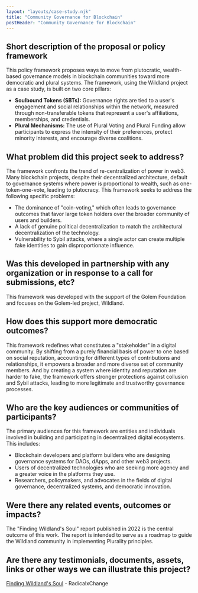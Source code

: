 ```yaml
---
layout: "layouts/case-study.njk"
title: "Community Governance for Blockchain"
postHeader: "Community Governance for Blockchain"
---
```


## Short description of the proposal or policy framework

This policy framework proposes ways to move from plutocratic, wealth-based governance models in blockchain communities toward more democratic and plural systems. The framework, using the Wildland project as a case study, is built on two core pillars:

- **Soulbound Tokens (SBTs):** Governance rights are tied to a user's engagement and social relationships within the network, measured through non-transferable tokens that represent a user's affiliations, memberships, and credentials.
- **Plural Mechanisms:** The use of Plural Voting and Plural Funding allow participants to express the intensity of their preferences, protect minority interests, and encourage diverse coalitions.

## What problem did this project seek to address?

The framework confronts the trend of re-centralization of power in web3. Many blockchain projects, despite their decentralized architecture, default to governance systems where power is proportional to wealth, such as one-token-one-vote, leading to plutocracy. This framework seeks to address the following specific problems:

- The dominance of "coin-voting," which often leads to governance outcomes that favor large token holders over the broader community of users and builders.
- A lack of genuine political decentralization to match the architectural decentralization of the technology.
- Vulnerability to Sybil attacks, where a single actor can create multiple fake identities to gain disproportionate influence.

## Was this developed in partnership with any organization or in response to a call for submissions, etc?

This framework was developed with the support of the Golem Foundation and focuses on the Golem-led project, Wildland.

## How does this support more democratic outcomes?

This framework redefines what constitutes a "stakeholder" in a digital community. By shifting from a purely financial basis of power to one based on social reputation, accounting for different types of contributions and relationships, it empowers a broader and more diverse set of community members. And by creating a system where identity and reputation are harder to fake, the framework offers stronger protections against collusion and Sybil attacks, leading to more legitimate and trustworthy governance processes.

## Who are the key audiences or communities of participants?

The primary audiences for this framework are entities and individuals involved in building and participating in decentralized digital ecosystems. This includes:

- Blockchain developers and platform builders who are designing governance systems for DAOs, dApps, and other web3 projects.
- Users of decentralized technologies who are seeking more agency and a greater voice in the platforms they use.
- Researchers, policymakers, and advocates in the fields of digital governance, decentralized systems, and democratic innovation.

## Were there any related events, outcomes or impacts?

The "Finding Wildland's Soul" report published in 2022 is the central outcome of this work. The report is intended to serve as a roadmap to guide the Wildland community in implementing Plurality principles.

## Are there any testimonials, documents, assets, links or other ways we can illustrate this project?

[Finding Wildland's Soul](https://www.radicalxchange.org/updates/documents/finding-wildlands-soul-full-report.pdf) - RadicalxChange
